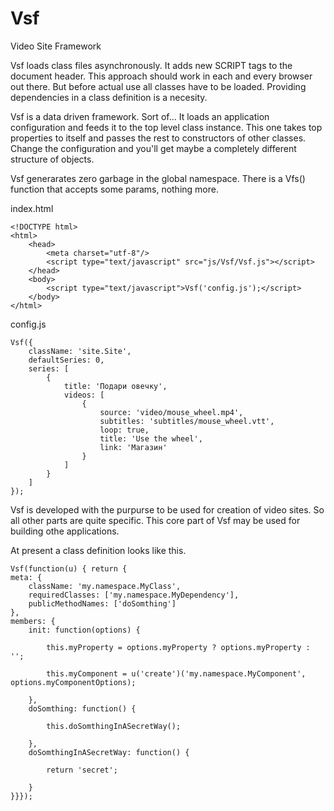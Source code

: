Vsf
===

Video Site Framework

Vsf loads class files asynchronously. It adds new SCRIPT tags to the document header. This approach should work in each and every browser out there. But before actual use all classes have to be loaded. Providing dependencies in a class definition is a necesity.

Vsf is a data driven framework. Sort of... It loads an application configuration and feeds it to the top level class instance. This one takes top properties to itself and passes the rest to constructors of other classes. Change the configuration and you'll get maybe a completely different structure of objects.

Vsf generarates zero garbage in the global namespace. There is a Vfs() function that accepts some params, nothing more.

index.html

	<!DOCTYPE html>
	<html>
		<head>
			<meta charset="utf-8"/>
			<script type="text/javascript" src="js/Vsf/Vsf.js"></script>
		</head>
		<body>
			<script type="text/javascript">Vsf('config.js');</script>
		</body>
	</html>

config.js

	Vsf({
		className: 'site.Site',
		defaultSeries: 0,
		series: [
			{
				title: 'Подари овечку',
				videos: [
					{
						source: 'video/mouse_wheel.mp4',
						subtitles: 'subtitles/mouse_wheel.vtt',
						loop: true,
						title: 'Use the wheel',
						link: 'Магазин'
					}
				]
			}
		]
	});

Vsf is developed with the purpurse to be used for creation of video sites. So all other parts are quite specific. This core part of Vsf may be used for building othe applications.

At present a class definition looks like this.

	Vsf(function(u) { return {
	meta: {
		className: 'my.namespace.MyClass',
		requiredClasses: ['my.namespace.MyDependency'],
		publicMethodNames: ['doSomthing']
	}, 
	members: {
		init: function(options) {

			this.myProperty = options.myProperty ? options.myProperty : '';
			
			this.myComponent = u('create')('my.namespace.MyComponent', options.myComponentOptions);

		},
		doSomthing: function() {

			this.doSomthingInASecretWay();

		},
		doSomthingInASecretWay: function() {

			return 'secret';
			
		}
	}}});
